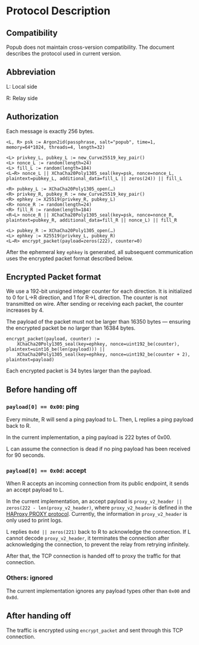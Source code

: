 # Protocol Description

## Compatibility

Popub does not maintain cross-version compatibility. The document describes the protocol used in current version.

## Abbreviation

L: Local side

R: Relay side

## Authorization

Each message is exactly 256 bytes.

```
<L, R> psk := Argon2id(passphrase, salt="popub", time=1, memory=64*1024, threads=4, length=32)

<L> privkey_L, pubkey_L := new_Curve25519_key_pair()
<L> nonce_L := random(length=24)
<L> fill_L := random(length=184)
<L→R> nonce_L || XChaCha20Poly1305_seal(key=psk, nonce=nonce_L, plaintext=pubkey_L, additional_data=fill_L || zeros(24)) || fill_L

<R> pubkey_L := XChaCha20Poly1305_open(…)
<R> privkey_R, pubkey_R := new_Curve25519_key_pair()
<R> ephkey := X25519(privkey_R, pubkey_L)
<R> nonce_R := random(length=24)
<R> fill_R := random(length=184)
<R→L> nonce_R || XChaCha20Poly1305_seal(key=psk, nonce=nonce_R, plaintext=pubkey_R, additional_data=fill_R || nonce_L) || fill_R

<L> pubkey_R := XChaCha20Poly1305_open(…)
<L> ephkey := X25519(privkey_L, pubkey_R)
<L→R> encrypt_packet(payload=zeros(222), counter=0)
```

After the ephemeral key `ephkey` is generated, all subsequent communication uses the encrypted packet format described below.

## Encrypted Packet format

We use a 192-bit unsigned integer counter for each direction. It is initialized to 0 for L→R direction, and 1 for R→L direction. The counter is not transmitted on wire. After sending or receiving each packet, the counter increases by 4.

The payload of the packet must not be larger than 16350 bytes — ensuring the encrypted packet be no larger than 16384 bytes.

```
encrypt_packet(payload, counter) :=
    XChaCha20Poly1305_seal(key=ephkey, nonce=uint192_be(counter), plaintext=uint16_be(len(payload))) ||
    XChaCha20Poly1305_seal(key=ephkey, nonce=uint192_be(counter + 2), plaintext=payload)
```

Each encrypted packet is 34 bytes larger than the payload.

## Before handing off

### `payload[0] == 0x00`: ping

Every minute, R will send a ping payload to L. Then, L replies a ping payload back to R.

In the current implementation, a ping payload is 222 bytes of 0x00.

L can assume the connection is dead if no ping payload has been received for 90 seconds.

### `payload[0] == 0x0d`: accept

When R accepts an incoming connection from its public endpoint, it sends an accept payload to L.

In the current implementation, an accept payload is `proxy_v2_header || zeros(222 - len(proxy_v2_header)`, where `proxy_v2_header` is defined in the [HAProxy PROXY protocol](https://www.haproxy.org/download/3.0/doc/proxy-protocol.txt). Currently, the information in `proxy_v2_header` is only used to print logs.

L replies `0x0d || zeros(221)` back to R to acknowledge the connection. If L cannot decode `proxy_v2_header`, it terminates the connection after acknowledging the connection, to prevent the relay from retrying infinitely.

After that, the TCP connection is handed off to proxy the traffic for that connection.

### Others: ignored

The current implementation ignores any payload types other than `0x00` and `0x0d`.

## After handing off

The traffic is encrypted using `encrypt_packet` and sent through this TCP connection.
